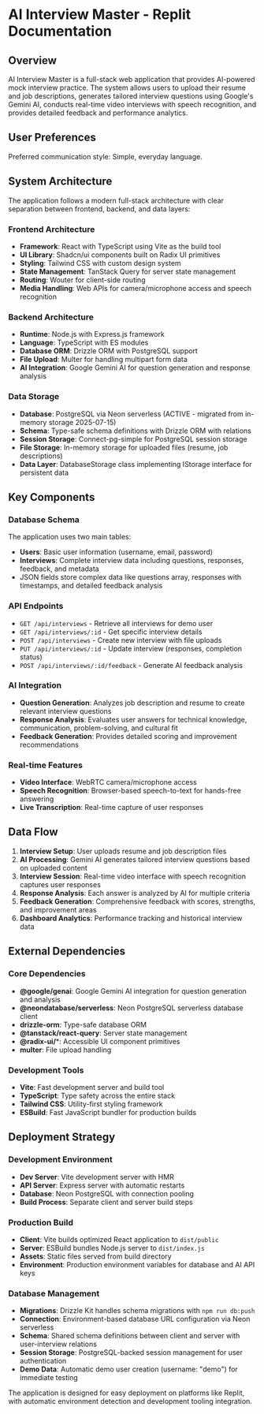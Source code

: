 # AI Interview Master - Replit Documentation

## Overview

AI Interview Master is a full-stack web application that provides AI-powered mock interview practice. The system allows users to upload their resume and job descriptions, generates tailored interview questions using Google's Gemini AI, conducts real-time video interviews with speech recognition, and provides detailed feedback and performance analytics.

## User Preferences

Preferred communication style: Simple, everyday language.

## System Architecture

The application follows a modern full-stack architecture with clear separation between frontend, backend, and data layers:

### Frontend Architecture
- **Framework**: React with TypeScript using Vite as the build tool
- **UI Library**: Shadcn/ui components built on Radix UI primitives
- **Styling**: Tailwind CSS with custom design system
- **State Management**: TanStack Query for server state management
- **Routing**: Wouter for client-side routing
- **Media Handling**: Web APIs for camera/microphone access and speech recognition

### Backend Architecture
- **Runtime**: Node.js with Express.js framework
- **Language**: TypeScript with ES modules
- **Database ORM**: Drizzle ORM with PostgreSQL support
- **File Upload**: Multer for handling multipart form data
- **AI Integration**: Google Gemini AI for question generation and response analysis

### Data Storage
- **Database**: PostgreSQL via Neon serverless (ACTIVE - migrated from in-memory storage 2025-07-15)
- **Schema**: Type-safe schema definitions with Drizzle ORM with relations
- **Session Storage**: Connect-pg-simple for PostgreSQL session storage
- **File Storage**: In-memory storage for uploaded files (resume, job descriptions)
- **Data Layer**: DatabaseStorage class implementing IStorage interface for persistent data

## Key Components

### Database Schema
The application uses two main tables:
- **Users**: Basic user information (username, email, password)
- **Interviews**: Complete interview data including questions, responses, feedback, and metadata
- JSON fields store complex data like questions array, responses with timestamps, and detailed feedback analysis

### API Endpoints
- `GET /api/interviews` - Retrieve all interviews for demo user
- `GET /api/interviews/:id` - Get specific interview details
- `POST /api/interviews` - Create new interview with file uploads
- `PUT /api/interviews/:id` - Update interview (responses, completion status)
- `POST /api/interviews/:id/feedback` - Generate AI feedback analysis

### AI Integration
- **Question Generation**: Analyzes job description and resume to create relevant interview questions
- **Response Analysis**: Evaluates user answers for technical knowledge, communication, problem-solving, and cultural fit
- **Feedback Generation**: Provides detailed scoring and improvement recommendations

### Real-time Features
- **Video Interface**: WebRTC camera/microphone access
- **Speech Recognition**: Browser-based speech-to-text for hands-free answering
- **Live Transcription**: Real-time capture of user responses

## Data Flow

1. **Interview Setup**: User uploads resume and job description files
2. **AI Processing**: Gemini AI generates tailored interview questions based on uploaded content
3. **Interview Session**: Real-time video interface with speech recognition captures user responses
4. **Response Analysis**: Each answer is analyzed by AI for multiple criteria
5. **Feedback Generation**: Comprehensive feedback with scores, strengths, and improvement areas
6. **Dashboard Analytics**: Performance tracking and historical interview data

## External Dependencies

### Core Dependencies
- **@google/genai**: Google Gemini AI integration for question generation and analysis
- **@neondatabase/serverless**: Neon PostgreSQL serverless database client
- **drizzle-orm**: Type-safe database ORM
- **@tanstack/react-query**: Server state management
- **@radix-ui/***: Accessible UI component primitives
- **multer**: File upload handling

### Development Tools
- **Vite**: Fast development server and build tool
- **TypeScript**: Type safety across the entire stack
- **Tailwind CSS**: Utility-first styling framework
- **ESBuild**: Fast JavaScript bundler for production builds

## Deployment Strategy

### Development Environment
- **Dev Server**: Vite development server with HMR
- **API Server**: Express server with automatic restarts
- **Database**: Neon PostgreSQL with connection pooling
- **Build Process**: Separate client and server build steps

### Production Build
- **Client**: Vite builds optimized React application to `dist/public`
- **Server**: ESBuild bundles Node.js server to `dist/index.js`
- **Assets**: Static files served from build directory
- **Environment**: Production environment variables for database and AI API keys

### Database Management
- **Migrations**: Drizzle Kit handles schema migrations with `npm run db:push`
- **Connection**: Environment-based database URL configuration via Neon serverless
- **Schema**: Shared schema definitions between client and server with user-interview relations
- **Session Storage**: PostgreSQL-backed session management for user authentication
- **Demo Data**: Automatic demo user creation (username: "demo") for immediate testing

The application is designed for easy deployment on platforms like Replit, with automatic environment detection and development tooling integration.